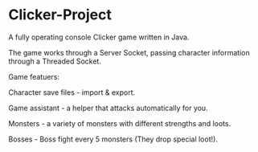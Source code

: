 # Clicker-Project
A fully operating console Clicker game written in Java.

The game works through a Server Socket, passing character information through a Threaded Socket.

Game featuers: 

Character save files - import & export.

Game assistant - a helper that attacks automatically for you.

Monsters -  a variety of monsters with different strengths and loots.

Bosses - Boss fight every 5 monsters (They drop special loot!).
